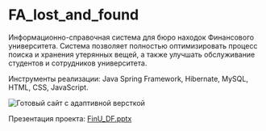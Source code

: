 # FA_lost_and_found
Информационно-справочная система для бюро находок Финансового университета.
Система позволяет полностью оптимизировать процесс поиска и хранения утерянных вещей, а также улучшать обслуживание студентов и сотрудников университета.

Инструменты реализации: Java Spring Framework, Hibernate, MySQL, HTML, CSS, JavaScript.

![Готовый сайт с адаптивной версткой](https://github.com/ekatfil/FA_lost_and_found/assets/113534714/769671db-0f50-49f6-96be-b8a2806e4928)

Презентация проекта: [FinU_DF.pptx](https://github.com/ekatfil/FA_lost_and_found/files/14486985/FinU_DF.pptx)
